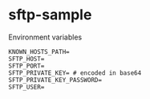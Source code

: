 # sftp-sample

Environment variables

```shell
KNOWN_HOSTS_PATH=
SFTP_HOST=
SFTP_PORT=
SFTP_PRIVATE_KEY= # encoded in base64
SFTP_PRIVATE_KEY_PASSWORD=
SFTP_USER=
```
